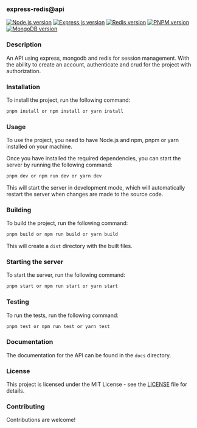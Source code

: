 ﻿### express-redis@api

[![Node.js version](https://img.shields.io/badge/node-21.x-brightgreen.svg)](https://github.com/nodejs/node)
[![Express.js version](https://img.shields.io/badge/express-4.x-brightgreen.svg)](https://github.com/expressjs/express)
[![Redis version](https://img.shields.io/badge/redis-5.x-brightgreen.svg)](https://github.com/redis/redis)
[![PNPM version](https://img.shields.io/badge/pnpm-8.x-brightgreen.svg)](https://github.com/pnpm/pnpm)
[![MongoDB version](https://img.shields.io/badge/mongodb-5.x-brightgreen.svg)](https://github.com/mongodb/mongo)

### Description

An API using express, mongodb and redis for session management. With the ability to create an account, authenticate and crud for the project with authorization.

### Installation

To install the project, run the following command:

```bash
pnpm install or npm install or yarn install
```

### Usage

To use the project, you need to have Node.js and npm, pnpm or yarn installed on your machine.

Once you have installed the required dependencies, you can start the server by running the following command:

```bash
pnpm dev or npm run dev or yarn dev
```

This will start the server in development mode, which will automatically restart the server when changes are made to the source code.

### Building

To build the project, run the following command:

```bash
pnpm build or npm run build or yarn build
```

This will create a `dist` directory with the built files.

### Starting the server

To start the server, run the following command:

```bash
pnpm start or npm run start or yarn start
```

### Testing

To run the tests, run the following command:

```bash
pnpm test or npm run test or yarn test
```

### Documentation

The documentation for the API can be found in the `docs` directory.

### License

This project is licensed under the MIT License - see the [LICENSE](LICENSE) file for details.

### Contributing

Contributions are welcome!

